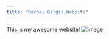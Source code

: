 ```yaml
---
title: "Rachel Girgis Website"
---
```


This is my awesome website! 
![image](https://user-images.githubusercontent.com/107215560/172934468-991a742b-3a63-4ed3-b02e-63d0a6b426ce.png)

